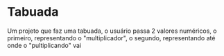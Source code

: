 # Tabuada
Um projeto que faz uma tabuada, o usuário passa 2 valores numéricos, o primeiro, representando o "multiplicador", o segundo, representando até onde o "pultiplicando" vai   
